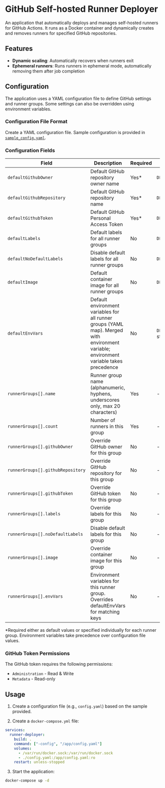 # GitHub Self-hosted Runner Deployer

An application that automatically deploys and manages self-hosted runners for GitHub Actions. It runs as a Docker container and dynamically creates and removes runners for specified GitHub repositories.

## Features

- **Dynamic scaling**: Automatically recovers when runners exit
- **Ephemeral runners**: Runs runners in ephemeral mode, automatically removing them after job completion

## Configuration

The application uses a YAML configuration file to define GitHub settings and runner groups.
Some settings can also be overridden using environment variables.

### Configuration File Format

Create a YAML configuration file.
Sample configuration is provided in [`sample_config.yaml`](./sample_config.yaml).

### Configuration Fields

| Field | Description | Required | Environment Variable | Example |
|-------|-------------|----------|---------------------|---------|
| `defaultGithubOwner` | Default GitHub repository owner name | Yes* | `DEFAULT_GITHUB_OWNER` | `Kotaro7750` |
| `defaultGithubRepository` | Default GitHub repository name | Yes* | `DEFAULT_GITHUB_REPOSITORY` | `my-repo` |
| `defaultGithubToken` | Default GitHub Personal Access Token | Yes* | `DEFAULT_GITHUB_TOKEN` | `ghp_xxxxxxxxxxxx` |
| `defaultLabels` | Default labels for all runner groups | No | `DEFAULT_LABELS` | `["linux", "x64"]` or `linux,x64` for environment variable |
| `defaultNoDefaultLabels` | Disable default labels for all runner groups | No | `DEFAULT_NO_DEFAULT_LABELS` | `false` |
| `defaultImage` | Default container image for all runner groups | No | `DEFAULT_IMAGE` | `ghcr.io/actions/actions-runner:latest` |
| `defaultEnvVars` | Default environment variables for all runner groups (YAML map). Merged with environment variable; environment variable takes precedence | No | `DEFAULT_ENV_VARS` (JSON string) | `{"NODE_ENV": "production", "LOG_LEVEL": "info"}` |
| `runnerGroups[].name` | Runner group name (alphanumeric, hyphens, underscores only, max 20 characters) | Yes | - | `production-runners` |
| `runnerGroups[].count` | Number of runners in this group | Yes | - | `3` |
| `runnerGroups[].githubOwner` | Override GitHub owner for this group | No | - | `different-owner` |
| `runnerGroups[].githubRepository` | Override GitHub repository for this group | No | - | `different-repo` |
| `runnerGroups[].githubToken` | Override GitHub token for this group | No | - | `ghp_yyyyyyyy` |
| `runnerGroups[].labels` | Override labels for this group | No | - | `["gpu", "high-memory"]` |
| `runnerGroups[].noDefaultLabels` | Disable default labels for this group | No | - | `true` |
| `runnerGroups[].image` | Override container image for this group | No | - | `ghcr.io/actions/actions-runner:2.327.1` |
| `runnerGroups[].envVars` | Environment variables for this runner group. Overrides defaultEnvVars for matching keys | No | - | `{"GPU_ENABLED": "true", "CUDA_VERSION": "11.8"}` |

*Required either as default values or specified individually for each runner group.
Environment variables take precedence over configuration file values.

### GitHub Token Permissions

The GitHub token requires the following permissions:
- `Administration` - Read & Write
- `Metadata` - Read-only

## Usage

1. Create a configuration file (e.g., `config.yaml`) based on the sample provided.

2. Create a `docker-compose.yml` file:

```yaml
services:
  runner-deployer:
    build: .
    command: ["-config", "/app/config.yaml"]
    volumes:
      - /var/run/docker.sock:/var/run/docker.sock
      - ./config.yaml:/app/config.yaml:ro
    restart: unless-stopped
```

3. Start the application:

```bash
docker-compose up -d
```
